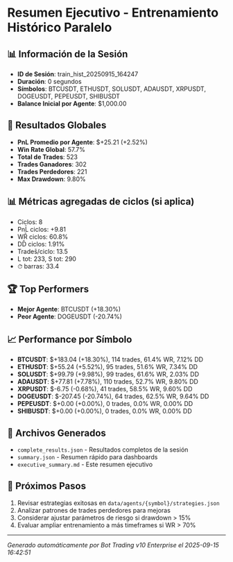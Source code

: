# Resumen Ejecutivo - Entrenamiento Histórico Paralelo

## 📊 Información de la Sesión
- **ID de Sesión**: train_hist_20250915_164247
- **Duración**: 0 segundos
- **Símbolos**: BTCUSDT, ETHUSDT, SOLUSDT, ADAUSDT, XRPUSDT, DOGEUSDT, PEPEUSDT, SHIBUSDT
- **Balance Inicial por Agente**: $1,000.00

## 🎯 Resultados Globales
- **PnL Promedio por Agente**: $+25.21 (+2.52%)
- **Win Rate Global**: 57.7%
- **Total de Trades**: 523
- **Trades Ganadores**: 302
- **Trades Perdedores**: 221
- **Max Drawdown**: 9.80%

## 📊 Métricas agregadas de ciclos (si aplica)
- Ciclos: 8
- PnL̄ ciclos: +9.81
- WR̄ ciclos: 60.8%
- DD̄ ciclos: 1.91%
- Trades̄/ciclo: 13.5
- L tot: 233, S tot: 290
- ⏱̄ barras: 33.4


## 🏆 Top Performers
- **Mejor Agente**: BTCUSDT (+18.30%)
- **Peor Agente**: DOGEUSDT (-20.74%)

## 📈 Performance por Símbolo
- **BTCUSDT**: $+183.04 (+18.30%), 114 trades, 61.4% WR, 7.12% DD
- **ETHUSDT**: $+55.24 (+5.52%), 95 trades, 51.6% WR, 7.34% DD
- **SOLUSDT**: $+99.79 (+9.98%), 99 trades, 61.6% WR, 2.03% DD
- **ADAUSDT**: $+77.81 (+7.78%), 110 trades, 52.7% WR, 9.80% DD
- **XRPUSDT**: $-6.75 (-0.68%), 41 trades, 58.5% WR, 9.60% DD
- **DOGEUSDT**: $-207.45 (-20.74%), 64 trades, 62.5% WR, 9.64% DD
- **PEPEUSDT**: $+0.00 (+0.00%), 0 trades, 0.0% WR, 0.00% DD
- **SHIBUSDT**: $+0.00 (+0.00%), 0 trades, 0.0% WR, 0.00% DD

## 📁 Archivos Generados
- `complete_results.json` - Resultados completos de la sesión
- `summary.json` - Resumen rápido para dashboards
- `executive_summary.md` - Este resumen ejecutivo

## 🎯 Próximos Pasos
1. Revisar estrategias exitosas en `data/agents/{symbol}/strategies.json`
2. Analizar patrones de trades perdedores para mejoras
3. Considerar ajustar parámetros de riesgo si drawdown > 15%
4. Evaluar ampliar entrenamiento a más timeframes si WR > 70%

---
*Generado automáticamente por Bot Trading v10 Enterprise el 2025-09-15 16:42:51*
